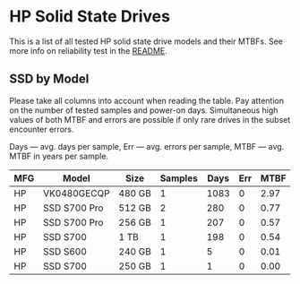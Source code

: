 HP Solid State Drives
=====================

This is a list of all tested HP solid state drive models and their MTBFs. See
more info on reliability test in the [README](https://github.com/bsdhw/SMART).

SSD by Model
------------

Please take all columns into account when reading the table. Pay attention on the
number of tested samples and power-on days. Simultaneous high values of both MTBF
and errors are possible if only rare drives in the subset encounter errors.

Days — avg. days per sample,
Err  — avg. errors per sample,
MTBF — avg. MTBF in years per sample.

| MFG       | Model              | Size   | Samples | Days  | Err   | MTBF   |
|-----------|--------------------|--------|---------|-------|-------|--------|
| HP        | VK0480GECQP        | 480 GB | 1       | 1083  | 0     | 2.97   |
| HP        | SSD S700 Pro       | 512 GB | 2       | 280   | 0     | 0.77   |
| HP        | SSD S700 Pro       | 256 GB | 1       | 207   | 0     | 0.57   |
| HP        | SSD S700           | 1 TB   | 1       | 198   | 0     | 0.54   |
| HP        | SSD S600           | 240 GB | 1       | 5     | 0     | 0.01   |
| HP        | SSD S700           | 250 GB | 1       | 1     | 0     | 0.00   |
